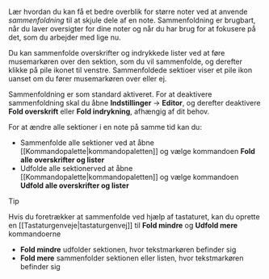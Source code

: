 Lær hvordan du kan få et bedre overblik for større noter ved at anvende _sammenfoldning_ til at skjule dele af en note. Sammenfoldning er brugbart, når du laver oversigter for dine noter og når du har brug for at fokusere på det, som du arbejder med lige nu.

Du kan sammenfolde overskrifter og indrykkede lister ved at føre musemarkøren over den sektion, som du vil sammenfolde, og derefter klikke på pile ikonet til venstre. Sammenfoldede sektioer viser et pile ikon uanset om du fører musemarkøren over eller ej.

Sammenfoldning er som standard aktiveret. For at deaktivere sammenfoldning skal du åbne **Indstillinger** → **Editor**, og derefter deaktivere **Fold overskrift** eller **Fold indrykning**, afhængig af dit behov.

For at ændre alle sektioner i en note på samme tid kan du:

- Sammenfolde alle sektioner ved at åbne [[Kommandopalette|kommandopaletten]] og vælge kommandoen **Fold alle overskrifter og lister**
- Udfolde alle sektionerved at åbne [[Kommandopalette|kommandopaletten]] og vælge kommandoen **Udfold alle overskrifter og lister**

> [!tip]
> Hvis du foretrækker at sammenfolde ved hjælp af tastaturet, kan du oprette en [[Tastaturgenveje|tastaturgenvej]] til **Fold mindre** og **Udfold mere** kommandoerne
> 
> - **Fold mindre** udfolder sektionen, hvor tekstmarkøren befinder sig
> - **Fold mere** sammenfolder sektionen eller listen, hvor tekstmarkøren befinder sig
